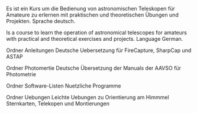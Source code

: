 Es ist ein Kurs um die Bedienung von astronomischen Teleskopen für Amateure zu erlernen mit praktischen und theoretischen Übungen und Projekten.
Sprache deutsch.

Is a course to learn the operation of astronomical telescopes for amateurs with practical and theoretical exercises and projects.
 Language German.

Ordner Anleitungen
Deutsche Uebersetzung für FireCapture, SharpCap und ASTAP

Ordner Photomertie
Deutsche Übersetzung der Manuals der AAVSO für Photometrie

Ordner Software-Listen
Nuetzliche Programme

Ordner Uebungen
Leichte Uebungen zu Orientierung am Himmmel Sternkarten, Telekopen und Montierungen
